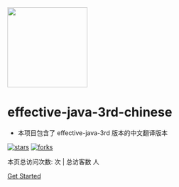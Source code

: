 <img width="180px" src="https://cyc-1256109796.cos.ap-guangzhou.myqcloud.com/LogoMakr_1J56bI.png">

# effective-java-3rd-chinese

- 本项目包含了 effective-java-3rd 版本的中文翻译版本

<!--<span id="busuanzi_container_site_pv">Site View : <span id="busuanzi_value_site_pv">-->

[![stars](https://badgen.net/github/stars/sjsdfg/effective-java-3rd-chinese?icon=github&color=4ab8a1)](https://github.com/sjsdfg/effective-java-3rd-chinese) [![forks](https://badgen.net/github/forks/sjsdfg/effective-java-3rd-chinese?icon=github&color=4ab8a1)](https://github.com/sjsdfg/effective-java-3rd-chinese)

<span id="busuanzi_container_site_pv">
    本页总访问次数:<span id="busuanzi_value_site_pv"> 次 </span> 
</span>
<span id="busuanzi_container_site_uv" > | 总访客数 <span id="busuanzi_value_site_uv"></span> 人 </span>

[Get Started](README.md)

